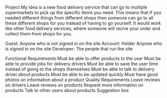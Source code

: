 Project
My idea is a new food delivery service that can go to multiple supermarkets to pick up the specific items you need. This means that if you needed different things from different shops then someone can go to all these different shops for you instead of having to go yourself. It would work like other food delivery services, where someone will recive your order and collect them from shops for you.

Guest:	Anyone who is not signed in on the site
Account: Holder	Anyone who is signed in on the site
Developer: The people that run the site

Functional Requirements
	Must be able to offer products to the user
	Must be able to provide jobs for delivery drivers
	Must be able to save the user time instead of going to the shops themselves
	Must be able to talk to delivery driver about products
	Must be able to be updated quickly
	Must have good photos on information about a product
Quality Requirements
	Leave reviews on drivers
	Leave reviews on products
	Request more information on products
	Talk to other users about products
	Suggestion box
